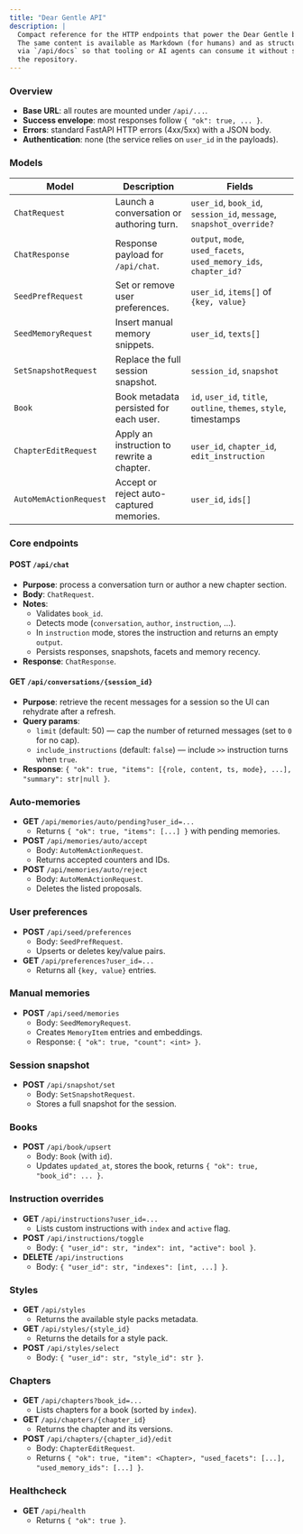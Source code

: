```yaml
---
title: "Dear Gentle API"
description: |
  Compact reference for the HTTP endpoints that power the Dear Gentle backend.
  The same content is available as Markdown (for humans) and as structured JSON
  via `/api/docs` so that tooling or AI agents can consume it without scraping
  the repository.
---
```


### Overview

- **Base URL**: all routes are mounted under `/api/...`.
- **Success envelope**: most responses follow `{ "ok": true, ... }`.
- **Errors**: standard FastAPI HTTP errors (4xx/5xx) with a JSON body.
- **Authentication**: none (the service relies on `user_id` in the payloads).

### Models

| Model | Description | Fields |
| --- | --- | --- |
| `ChatRequest` | Launch a conversation or authoring turn. | `user_id`, `book_id`, `session_id`, `message`, `snapshot_override?` |
| `ChatResponse` | Response payload for `/api/chat`. | `output`, `mode`, `used_facets`, `used_memory_ids`, `chapter_id?` |
| `SeedPrefRequest` | Set or remove user preferences. | `user_id`, `items[]` of `{key, value}` |
| `SeedMemoryRequest` | Insert manual memory snippets. | `user_id`, `texts[]` |
| `SetSnapshotRequest` | Replace the full session snapshot. | `session_id`, `snapshot` |
| `Book` | Book metadata persisted for each user. | `id`, `user_id`, `title`, `outline`, `themes`, `style`, timestamps |
| `ChapterEditRequest` | Apply an instruction to rewrite a chapter. | `user_id`, `chapter_id`, `edit_instruction` |
| `AutoMemActionRequest` | Accept or reject auto-captured memories. | `user_id`, `ids[]` |

### Core endpoints

#### POST `/api/chat`
- **Purpose**: process a conversation turn or author a new chapter section.
- **Body**: `ChatRequest`.
- **Notes**:
  - Validates `book_id`.
  - Detects mode (`conversation`, `author`, `instruction`, ...).
  - In `instruction` mode, stores the instruction and returns an empty `output`.
  - Persists responses, snapshots, facets and memory recency.
- **Response**: `ChatResponse`.

#### GET `/api/conversations/{session_id}`
- **Purpose**: retrieve the recent messages for a session so the UI can rehydrate after a refresh.
- **Query params**:
  - `limit` (default: 50) — cap the number of returned messages (set to `0` for no cap).
  - `include_instructions` (default: `false`) — include `>>` instruction turns when `true`.
- **Response**: `{ "ok": true, "items": [{role, content, ts, mode}, ...], "summary": str|null }`.

### Auto-memories

- **GET** `/api/memories/auto/pending?user_id=...`
  - Returns `{ "ok": true, "items": [...] }` with pending memories.
- **POST** `/api/memories/auto/accept`
  - Body: `AutoMemActionRequest`.
  - Returns accepted counters and IDs.
- **POST** `/api/memories/auto/reject`
  - Body: `AutoMemActionRequest`.
  - Deletes the listed proposals.

### User preferences

- **POST** `/api/seed/preferences`
  - Body: `SeedPrefRequest`.
  - Upserts or deletes key/value pairs.
- **GET** `/api/preferences?user_id=...`
  - Returns all `{key, value}` entries.

### Manual memories

- **POST** `/api/seed/memories`
  - Body: `SeedMemoryRequest`.
  - Creates `MemoryItem` entries and embeddings.
  - Response: `{ "ok": true, "count": <int> }`.

### Session snapshot

- **POST** `/api/snapshot/set`
  - Body: `SetSnapshotRequest`.
  - Stores a full snapshot for the session.

### Books

- **POST** `/api/book/upsert`
  - Body: `Book` (with `id`).
  - Updates `updated_at`, stores the book, returns `{ "ok": true, "book_id": ... }`.

### Instruction overrides

- **GET** `/api/instructions?user_id=...`
  - Lists custom instructions with `index` and `active` flag.
- **POST** `/api/instructions/toggle`
  - Body: `{ "user_id": str, "index": int, "active": bool }`.
- **DELETE** `/api/instructions`
  - Body: `{ "user_id": str, "indexes": [int, ...] }`.

### Styles

- **GET** `/api/styles`
  - Returns the available style packs metadata.
- **GET** `/api/styles/{style_id}`
  - Returns the details for a style pack.
- **POST** `/api/styles/select`
  - Body: `{ "user_id": str, "style_id": str }`.

### Chapters

- **GET** `/api/chapters?book_id=...`
  - Lists chapters for a book (sorted by `index`).
- **GET** `/api/chapters/{chapter_id}`
  - Returns the chapter and its versions.
- **POST** `/api/chapters/{chapter_id}/edit`
  - Body: `ChapterEditRequest`.
  - Returns `{ "ok": true, "item": <Chapter>, "used_facets": [...], "used_memory_ids": [...] }`.

### Healthcheck

- **GET** `/api/health`
  - Returns `{ "ok": true }`.

